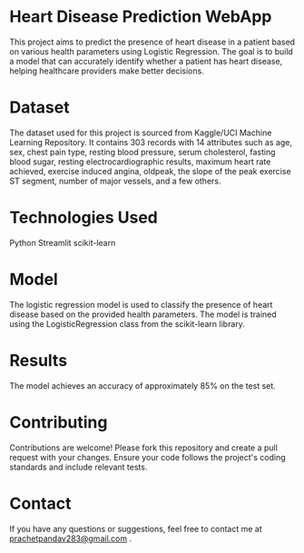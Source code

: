 # Heart Disease Prediction WebApp
This project aims to predict the presence of heart disease in a patient based on various health parameters using Logistic Regression. The goal is to build a model that can accurately identify whether a patient has heart disease, helping healthcare providers make better decisions.

# Dataset
The dataset used for this project is sourced from Kaggle/UCI Machine Learning Repository. It contains 303 records with 14 attributes such as age, sex, chest pain type, resting blood pressure, serum cholesterol, fasting blood sugar, resting electrocardiographic results, maximum heart rate achieved, exercise induced angina, oldpeak, the slope of the peak exercise ST segment, number of major vessels, and a few others.

# Technologies Used
Python Streamlit scikit-learn

# Model
The logistic regression model is used to classify the presence of heart disease based on the provided health parameters. The model is trained using the LogisticRegression class from the scikit-learn library.

# Results
The model achieves an accuracy of approximately 85% on the test set.

# Contributing
Contributions are welcome! Please fork this repository and create a pull request with your changes. Ensure your code follows the project's coding standards and include relevant tests.

# Contact
If you have any questions or suggestions, feel free to contact me at prachetpandav283@gmail.com .
